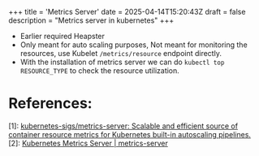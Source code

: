 +++
title = 'Metrics Server'
date = 2025-04-14T15:20:43Z
draft = false
description = "Metrics server in kubernetes"
+++


- Earlier required Heapster
- Only meant for auto scaling purposes, Not meant for monitoring the resources, use Kubelet `/metrics/resource` endpoint directly.
- With the installation of metrics server we can do `kubectl top RESOURCE_TYPE` to check the resource utilization.
 
# References:

[1]: [kubernetes-sigs/metrics-server: Scalable and efficient source of container resource metrics for Kubernetes built-in autoscaling pipelines.](https://kubernetes-sigs.github.io/metrics-server/)
[2]: [Kubernetes Metrics Server | metrics-server](https://kubernetes-sigs.github.io/metrics-server/)